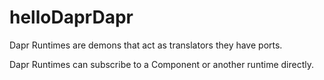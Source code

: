 # helloDaprDapr

Dapr Runtimes are demons that act as translators
they have ports.

Dapr Runtimes can subscribe to a Component or
another runtime directly.
